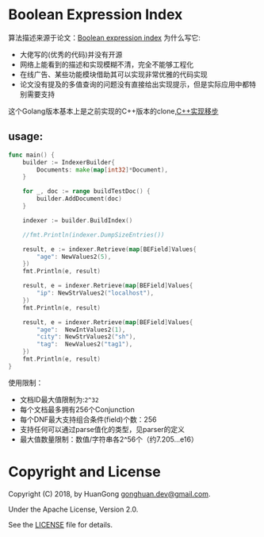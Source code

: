 # Boolean Expression Index

算法描述来源于论文：[Boolean expression index](https://theory.stanford.edu/~sergei/papers/vldb09-indexing.pdf)
为什么写它:
- 大佬写的(优秀的代码)并没有开源
- 网络上能看到的描述和实现模糊不清，完全不能够工程化
- 在线广告、某些功能模块借助其可以实现非常优雅的代码实现
- 论文没有提及的多值查询的问题没有直接给出实现提示，但是实际应用中都特别需要支持

这个Golang版本基本上是之前实现的C++版本的clone,[C++实现移步](https://github.com/HuanGong/ltio/blob/master/components/boolean_indexer)

## usage:

```go
func main() {
    builder := IndexerBuilder{
        Documents: make(map[int32]*Document),
    }

    for _, doc := range buildTestDoc() {
        builder.AddDocument(doc)
    }

    indexer := builder.BuildIndex()

    //fmt.Println(indexer.DumpSizeEntries())

    result, e := indexer.Retrieve(map[BEField]Values{
        "age": NewValues2(5),
    })
    fmt.Println(e, result)

    result, e = indexer.Retrieve(map[BEField]Values{
        "ip": NewStrValues2("localhost"),
    })
    fmt.Println(e, result)

    result, e = indexer.Retrieve(map[BEField]Values{
        "age":  NewIntValues2(1),
        "city": NewStrValues2("sh"),
        "tag":  NewValues2("tag1"),
    })
    fmt.Println(e, result)
}
```

使用限制：
- 文档ID最大值限制为:`2^32`
- 每个文档最多拥有256个Conjunction
- 每个DNF最大支持组合条件(field)个数：256
- 支持任何可以通过parse值化的类型，见parser的定义
- 最大值数量限制：数值/字符串各2^56个（约7.205...e16）

# Copyright and License

Copyright (C) 2018, by HuanGong [gonghuan.dev@gmail.com](mailto:gonghuan.dev@gmail.com).

Under the Apache License, Version 2.0.

See the [LICENSE](LICENSE) file for details.
